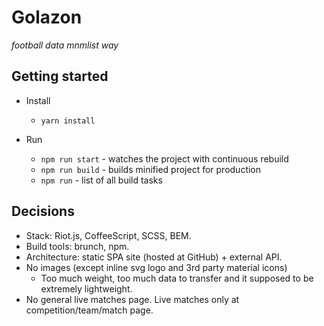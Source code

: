 Golazon
=======

*football data mnmlist way*

## Getting started

* Install
  * `yarn install`

* Run
  * `npm run start` - watches the project with continuous rebuild
  * `npm run build` - builds minified project for production
  * `npm run` - list of all build tasks

## Decisions

* Stack: Riot.js, CoffeeScript, SCSS, BEM.
* Build tools: brunch, npm.
* Architecture: static SPA site (hosted at GitHub) + external API.
* No images (except inline svg logo and 3rd party material icons)
  * Too much weight, too much data to transfer and it supposed to be extremely lightweight.
* No general live matches page. Live matches only at competition/team/match page.
